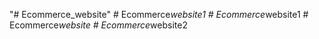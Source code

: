 "# Ecommerce_website" 
#   E c o m m e r c e _ w e b s i t e 1  
 #   E c o m m e r c e _ w e b s i t e 1  
 #   E c o m m e r c e _ w e b s i t e  
 #   E c o m m e r c e _ w e b s i t e 2  
 